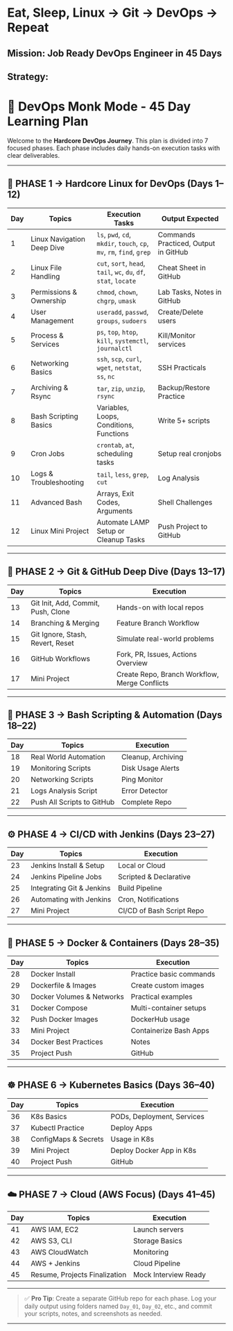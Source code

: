 # Eat, Sleep, Linux → Git → DevOps → Repeat

## Mission: Job Ready DevOps Engineer in 45 Days

## Strategy:
# 🚀 DevOps Monk Mode - 45 Day Learning Plan

Welcome to the **Hardcore DevOps Journey**. This plan is divided into 7 focused phases. Each phase includes daily hands-on execution tasks with clear deliverables.

---

## 🧠 PHASE 1 → Hardcore Linux for DevOps (Days 1–12)

| Day | Topics                    | Execution Tasks                                           | Output Expected                  |
|-----|---------------------------|-----------------------------------------------------------|----------------------------------|
| 1   | Linux Navigation Deep Dive | `ls`, `pwd`, `cd`, `mkdir`, `touch`, `cp`, `mv`, `rm`, `find`, `grep` | Commands Practiced, Output in GitHub |
| 2   | Linux File Handling        | `cut`, `sort`, `head`, `tail`, `wc`, `du`, `df`, `stat`, `locate`     | Cheat Sheet in GitHub            |
| 3   | Permissions & Ownership    | `chmod`, `chown`, `chgrp`, `umask`                                 | Lab Tasks, Notes in GitHub       |
| 4   | User Management            | `useradd`, `passwd`, `groups`, `sudoers`                           | Create/Delete users              |
| 5   | Process & Services         | `ps`, `top`, `htop`, `kill`, `systemctl`, `journalctl`             | Kill/Monitor services            |
| 6   | Networking Basics          | `ssh`, `scp`, `curl`, `wget`, `netstat`, `ss`, `nc`                | SSH Practicals                   |
| 7   | Archiving & Rsync          | `tar`, `zip`, `unzip`, `rsync`                                     | Backup/Restore Practice          |
| 8   | Bash Scripting Basics      | Variables, Loops, Conditions, Functions                            | Write 5+ scripts                 |
| 9   | Cron Jobs                  | `crontab`, `at`, scheduling tasks                                  | Setup real cronjobs              |
| 10  | Logs & Troubleshooting     | `tail`, `less`, `grep`, `cut`                                      | Log Analysis                     |
| 11  | Advanced Bash              | Arrays, Exit Codes, Arguments                                      | Shell Challenges                 |
| 12  | Linux Mini Project         | Automate LAMP Setup or Cleanup Tasks                               | Push Project to GitHub           |

---

## 🔧 PHASE 2 → Git & GitHub Deep Dive (Days 13–17)

| Day | Topics                         | Execution                        |
|-----|--------------------------------|----------------------------------|
| 13  | Git Init, Add, Commit, Push, Clone | Hands-on with local repos       |
| 14  | Branching & Merging            | Feature Branch Workflow          |
| 15  | Git Ignore, Stash, Revert, Reset | Simulate real-world problems   |
| 16  | GitHub Workflows               | Fork, PR, Issues, Actions Overview |
| 17  | Mini Project                   | Create Repo, Branch Workflow, Merge Conflicts |

---

## 🧾 PHASE 3 → Bash Scripting & Automation (Days 18–22)

| Day | Topics                    | Execution                       |
|-----|---------------------------|----------------------------------|
| 18  | Real World Automation     | Cleanup, Archiving               |
| 19  | Monitoring Scripts        | Disk Usage Alerts                |
| 20  | Networking Scripts        | Ping Monitor                     |
| 21  | Logs Analysis Script      | Error Detector                   |
| 22  | Push All Scripts to GitHub | Complete Repo                   |

---

## ⚙️ PHASE 4 → CI/CD with Jenkins (Days 23–27)

| Day | Topics                    | Execution                       |
|-----|---------------------------|----------------------------------|
| 23  | Jenkins Install & Setup   | Local or Cloud                   |
| 24  | Jenkins Pipeline Jobs     | Scripted & Declarative           |
| 25  | Integrating Git & Jenkins | Build Pipeline                   |
| 26  | Automating with Jenkins   | Cron, Notifications              |
| 27  | Mini Project              | CI/CD of Bash Script Repo        |

---

## 🐳 PHASE 5 → Docker & Containers (Days 28–35)

| Day | Topics                    | Execution                       |
|-----|---------------------------|----------------------------------|
| 28  | Docker Install            | Practice basic commands          |
| 29  | Dockerfile & Images       | Create custom images             |
| 30  | Docker Volumes & Networks | Practical examples               |
| 31  | Docker Compose            | Multi-container setups           |
| 32  | Push Docker Images        | DockerHub usage                  |
| 33  | Mini Project              | Containerize Bash Apps           |
| 34  | Docker Best Practices     | Notes                            |
| 35  | Project Push              | GitHub                           |

---

## ☸️ PHASE 6 → Kubernetes Basics (Days 36–40)

| Day | Topics                    | Execution                       |
|-----|---------------------------|----------------------------------|
| 36  | K8s Basics                | PODs, Deployment, Services       |
| 37  | Kubectl Practice          | Deploy Apps                      |
| 38  | ConfigMaps & Secrets      | Usage in K8s                     |
| 39  | Mini Project              | Deploy Docker App in K8s         |
| 40  | Project Push              | GitHub                           |

---

## ☁️ PHASE 7 → Cloud (AWS Focus) (Days 41–45)

| Day | Topics                    | Execution                       |
|-----|---------------------------|----------------------------------|
| 41  | AWS IAM, EC2              | Launch servers                   |
| 42  | AWS S3, CLI               | Storage Basics                   |
| 43  | AWS CloudWatch            | Monitoring                       |
| 44  | AWS + Jenkins             | Cloud Pipeline                   |
| 45  | Resume, Projects Finalization | Mock Interview Ready         |

---

> ✅ **Pro Tip**: Create a separate GitHub repo for each phase. Log your daily output using folders named `Day_01`, `Day_02`, etc., and commit your scripts, notes, and screenshots as needed.

---
